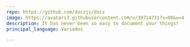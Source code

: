 ```yaml
---
repo: https://github.com/doczjs/docz
image: https://avatars3.githubusercontent.com/u/39714731?s=88&v=4
description: It has never been so easy to document your things!
principal_language: Variados

---
```


